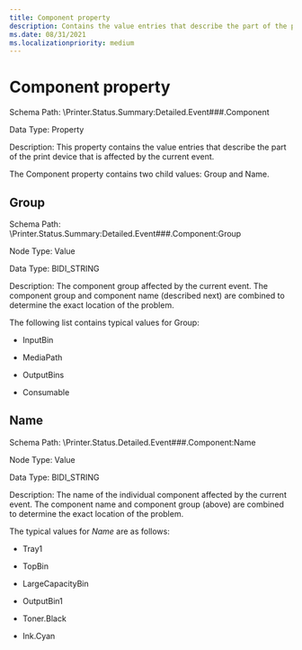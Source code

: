 ```yaml
---
title: Component property
description: Contains the value entries that describe the part of the print device that is affected by the current event.
ms.date: 08/31/2021
ms.localizationpriority: medium
---
```


# Component property

Schema Path: \\Printer.Status.Summary:Detailed.Event\#\#\#.Component

Data Type: Property

Description: This property contains the value entries that describe the part of the print device that is affected by the current event.

The Component property contains two child values: Group and Name.

## Group

Schema Path: \\Printer.Status.Summary:Detailed.Event\#\#\#.Component:Group

Node Type: Value

Data Type: BIDI_STRING

Description: The component group affected by the current event. The component group and component name (described next) are combined to determine the exact location of the problem.

The following list contains typical values for Group:

- InputBin

- MediaPath

- OutputBins

- Consumable

## Name

Schema Path: \\Printer.Status.Detailed.Event\#\#\#.Component:Name

Node Type: Value

Data Type: BIDI_STRING

Description: The name of the individual component affected by the current event. The component name and component group (above) are combined to determine the exact location of the problem.

The typical values for *Name* are as follows:

- Tray1

- TopBin

- LargeCapacityBin

- OutputBin1

- Toner.Black

- Ink.Cyan
